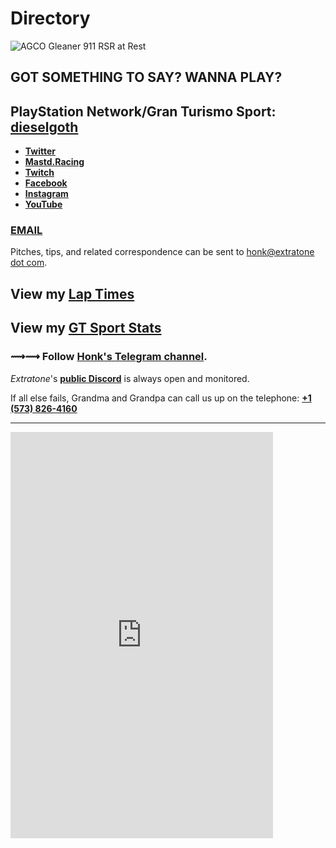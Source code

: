# Directory

![AGCO Gleaner 911 RSR at Rest](https://i.snap.as/Kb7HzPS.jpg)

## GOT SOMETHING TO SAY? WANNA PLAY?

## PlayStation Network/Gran Turismo Sport: [dieselgoth](http://bit.ly/grangoth)

* **[Twitter](https://twitter.com/dieselgoth)**
* **[Mastd.Racing](https://mastd.racing/invite/vc8GBJqX)**
* **[Twitch](https://twitch.tv/dieselgoth)**
* **[Facebook](https://facebook.com/asphaltapostle)**
* **[Instagram](https://instagram.com/asphaltapostle)**
* **[YouTube](https://youtube.com/extratone)**

### <u>EMAIL</u>
Pitches, tips, and related correspondence can be sent to [honk@extratone dot com](mailto:honk@extratone.com).

## View my [Lap Times](https://bit.ly/dieselgothlaps)

## View my [GT Sport Stats](https://gtsport.r1s3.net/user/9562980)

### ⟿⟿ Follow [Honk's Telegram channel](http://t.me/honking).

*Extratone*'s [**public Discord**](http://bit.ly/honkdiscord) is always open and monitored.

If all else fails, Grandma and Grandpa can call us up on the telephone: <u>**+1 (573) 826-4160**</u>

------

<iframe src="https://discordapp.com/widget?id=107272441889341440&theme=light" width="420" height="650" align="center" allowtransparency="true" frameborder="0"></iframe>